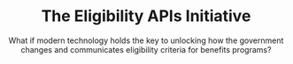 ---
title: The Eligibility APIs Initiative
subtitle: What if modern technology holds the key to unlocking how the government changes and communicates eligibility criteria for benefits programs?
description: What if you could help make government program eligibility requirements easier for state, local, and tribal governments to implement? See what 10x did.
excerpt: |-
  Determining who is eligible for what government services isn’t easy with today’s technology. Eligibility policies change frequently, and the IT systems that power these safety net programs (think Medicaid and SNAP) are not great at keeping up with changing eligibility criteria—which can mean a delay for people who should receive benefits. This project explored what tomorrow’s technology for determining eligibility might look like to make it faster and more accurate when policies change, namely writing policies in a programming language so state IT systems can connect to the information automatically.
template: "6"
footer: we-started-as-an-idea-too
intro: |-
  America’s social safety net programs, like Headstart and the Supplemental Nutrition Assistance Program (SNAP), are mostly funded by the federal government. The federal level is also where baseline criteria for who is and isn’t eligible for these benefits is determined. But the onus of implementing these programs falls to the state, local, and tribal governments. One issue affecting the efficiency of these programs is that these state agencies do not have a simple way of incorporating new eligibility requirements into the IT systems that power the programs. Many state and local governments face similar challenges in updating their eligibility rules, but cannot collaborate or benefit from each others’ work because of siloed, outdated systems. The result is that each government agency tries to solve the same problem over and over again, which comes at a great cost to the federal budget. These costly modernization efforts undertaken by the states are also risky and failure-prone.

  What if a federal agency coded the program's eligibility criteria into a single, central webservice that states could use to help determine eligibility?
impact: |-
  ## Why this matters

  Social safety net programs provide critical benefits to millions of Americans and improving the way these programs work could have a real impact on people’s lives. In addition to real outcomes, IT modernization efforts for these programs fail at an alarming rate at great cost to the federal budget. Based on potential impact, we believe that seeing how modern technology might improve the functioning of these programs is worth exploring through the 10x process.
approach: |-
  ## What we did

  We spent the better part of two years researching these benefits programs to understand their technical challenges. Part of understanding this landscape involved building prototypes and rigorously testing them with users and then presenting them to program staffers. The primary product the team shipped at the end of the engagement was the first open API for SNAP eligibility criteria that we know of, which powered a benefits calculator that members of the public can use to estimate their potential benefits.

  ### How we did it

  We began by speaking with both program and technical staffers at many different benefits programs at several different agencies to understand the landscape. We validated the potential for an agency-hosted centralized eligibility API could provide massive impact. Our engineers worked with program staffers to understand the eligibility criteria and translate it into computer code. We then explored what kinds of downstream apps could be built based off of the central API. 

  ### Where we are today

  The open-source benefits calculator we shipped was originally used by a non-profit group in Virginia. Since the end of the engagement, Code for America volunteers have taken over where we left off and forked the code for the benefits calculator, modifying it to include eligibility criteria for all 50 states. This is a great example of the scale that 10x aims to produce in Phase 4 and a good example of what sharable software components can do for the government’s benefits programs.
future: |-
  ## Next Steps

  From here, we are continuing to socialize our approach with interested partners and fielding incoming inquiries into our work. Our next step is to document the effect that this project will have long-term by tracking where our products and methodologies are reproduced.
links:
  - link: https://18f.gsa.gov/2020/05/12/rapid-implementation-of-policy-as-code/
    text: Rapid implementation of policy as code
  - link: "https://github.com/18F/eligibility-rules-service "
    text: Github repository
  - link: https://portfolios.18f.gov/projects/eligibility-apis/
    text: Human services software that's faster, cheaper, and more secure to update
phaseData:
  phase: "4"
  status: "3"
  summary: Graduated after Phase 4
projectType: Transformation
projectUrl: ""
summary:
  - text: It’s not as easy for government IT systems to adapt to new eligibility criteria as you might think
  - text: Projects designed to solve this problem are expensive and failure-prone
  - text: There may be an opportunity to use modern software techniques that could save the federal budget millions and improve service for the public all at once
team:
  members: Ed Mullen, Mike Gintz, Alex Soble, Vraj Mohan, Catherine Devlin, Shawnique Muller, Jacklynn Pham, and Carrie Feher
  submitter: Ed Mullen, TTS
topics: Policy administrators, Program administrators, Social safety program administrators
---